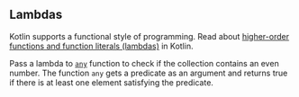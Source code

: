 ## Lambdas

Kotlin supports a functional style of programming.
Read about [higher-order functions and function literals (lambdas)](http://kotlinlang.org/docs/reference/lambdas.html) in Kotlin.

Pass a lambda to [`any`](https://kotlinlang.org/api/latest/jvm/stdlib/kotlin.collections/kotlin.-iterable/any.html)
function to check if the collection contains an even number.
The function `any` gets a predicate as an argument and returns true if there is at least one element satisfying the predicate.